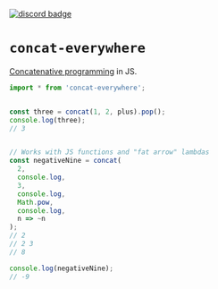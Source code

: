 [![discord badge](https://img.shields.io/discord/1150472957093744721?logo=discord)](https://discord.gg/pwrVPJJMfZ)

# `concat-everywhere`

[Concatenative programming](https://concatenative.org) in JS.

```js
import * from 'concat-everywhere';


const three = concat(1, 2, plus).pop();
console.log(three);
// 3


// Works with JS functions and "fat arrow" lambdas
const negativeNine = concat(
  2,
  console.log,
  3,
  console.log,
  Math.pow,
  console.log,
  n => ~n
);
// 2
// 2 3
// 8

console.log(negativeNine);
// -9
```
